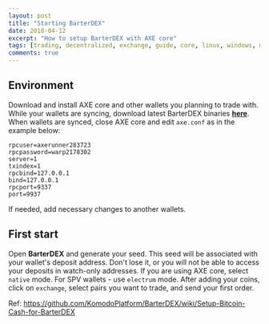```yaml
---
layout: post
title: "Starting BarterDEX"
date: 2018-04-12
excerpt: "How to setup BarterDEX with AXE core"
tags: [trading, decentralized, exchange, guide, core, linux, windows, mac]
comments: true
---
```

## Environment
Download and install AXE core and other wallets you planning to trade with. While your wallets are syncing, download latest BarterDEX binaries <a href="https://github.com/KomodoPlatform/BarterDEX/releases"><b>here</b></a>. When wallets are synced, close AXE core and edit `axe.conf` as in the example below:
```
rpcuser=axerunner283723
rpcpassword=warp2178302
server=1
txindex=1
rpcbind=127.0.0.1
bind=127.0.0.1
rpcport=9337
port=9937
```
If needed, add necessary changes to another wallets.
## First start
Open <b>BarterDEX</b> and generate your seed. This seed will be associated with your wallet's deposit address. Don't lose it, or you will not be able to access your deposits in watch-only addresses. If you are using AXE core, select `native` mode. For SPV wallets - use `electrum` mode. After adding your coins, click on `exchange`, select pairs you want to trade, and send your first order. 

Ref: https://github.com/KomodoPlatform/BarterDEX/wiki/Setup-Bitcoin-Cash-for-BarterDEX
